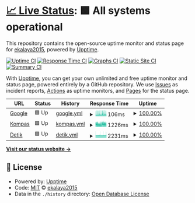 # [📈 Live Status](https://ekalaya2015.github.io/upptime): <!--live status--> **🟩 All systems operational**

This repository contains the open-source uptime monitor and status page for [ekalaya2015](https://ekalaya2015.github.io/upptime), powered by [Upptime](https://github.com/upptime/upptime).

[![Uptime CI](https://github.com/ekalaya2015/upptime/workflows/Uptime%20CI/badge.svg)](https://github.com/ekalaya2015/upptime/actions?query=workflow%3A%22Uptime+CI%22)
[![Response Time CI](https://github.com/ekalaya2015/upptime/workflows/Response%20Time%20CI/badge.svg)](https://github.com/ekalaya2015/upptime/actions?query=workflow%3A%22Response+Time+CI%22)
[![Graphs CI](https://github.com/ekalaya2015/upptime/workflows/Graphs%20CI/badge.svg)](https://github.com/ekalaya2015/upptime/actions?query=workflow%3A%22Graphs+CI%22)
[![Static Site CI](https://github.com/ekalaya2015/upptime/workflows/Static%20Site%20CI/badge.svg)](https://github.com/ekalaya2015/upptime/actions?query=workflow%3A%22Static+Site+CI%22)
[![Summary CI](https://github.com/ekalaya2015/upptime/workflows/Summary%20CI/badge.svg)](https://github.com/ekalaya2015/upptime/actions?query=workflow%3A%22Summary+CI%22)

With [Upptime](https://upptime.js.org), you can get your own unlimited and free uptime monitor and status page, powered entirely by a GitHub repository. We use [Issues](https://github.com/ekalaya2015/upptime/issues) as incident reports, [Actions](https://github.com/ekalaya2015/upptime/actions) as uptime monitors, and [Pages](https://ekalaya2015.github.io/upptime) for the status page.

<!--start: status pages-->
<!-- This summary is generated by Upptime (https://github.com/upptime/upptime) -->
<!-- Do not edit this manually, your changes will be overwritten -->
<!-- prettier-ignore -->
| URL | Status | History | Response Time | Uptime |
| --- | ------ | ------- | ------------- | ------ |
| <img alt="" src="https://icons.duckduckgo.com/ip3/www.google.com.ico" height="13"> [Google](https://www.google.com) | 🟩 Up | [google.yml](https://github.com/ekalaya2015/upptime/commits/HEAD/history/google.yml) | <details><summary><img alt="Response time graph" src="./graphs/google/response-time-week.png" height="20"> 106ms</summary><br><a href="https://ekalaya2015.github.io/upptime/history/google"><img alt="Response time 103" src="https://img.shields.io/endpoint?url=https%3A%2F%2Fraw.githubusercontent.com%2Fekalaya2015%2Fupptime%2FHEAD%2Fapi%2Fgoogle%2Fresponse-time.json"></a><br><a href="https://ekalaya2015.github.io/upptime/history/google"><img alt="24-hour response time 102" src="https://img.shields.io/endpoint?url=https%3A%2F%2Fraw.githubusercontent.com%2Fekalaya2015%2Fupptime%2FHEAD%2Fapi%2Fgoogle%2Fresponse-time-day.json"></a><br><a href="https://ekalaya2015.github.io/upptime/history/google"><img alt="7-day response time 106" src="https://img.shields.io/endpoint?url=https%3A%2F%2Fraw.githubusercontent.com%2Fekalaya2015%2Fupptime%2FHEAD%2Fapi%2Fgoogle%2Fresponse-time-week.json"></a><br><a href="https://ekalaya2015.github.io/upptime/history/google"><img alt="30-day response time 103" src="https://img.shields.io/endpoint?url=https%3A%2F%2Fraw.githubusercontent.com%2Fekalaya2015%2Fupptime%2FHEAD%2Fapi%2Fgoogle%2Fresponse-time-month.json"></a><br><a href="https://ekalaya2015.github.io/upptime/history/google"><img alt="1-year response time 103" src="https://img.shields.io/endpoint?url=https%3A%2F%2Fraw.githubusercontent.com%2Fekalaya2015%2Fupptime%2FHEAD%2Fapi%2Fgoogle%2Fresponse-time-year.json"></a></details> | <details><summary><a href="https://ekalaya2015.github.io/upptime/history/google">100.00%</a></summary><a href="https://ekalaya2015.github.io/upptime/history/google"><img alt="All-time uptime 100.00%" src="https://img.shields.io/endpoint?url=https%3A%2F%2Fraw.githubusercontent.com%2Fekalaya2015%2Fupptime%2FHEAD%2Fapi%2Fgoogle%2Fuptime.json"></a><br><a href="https://ekalaya2015.github.io/upptime/history/google"><img alt="24-hour uptime 100.00%" src="https://img.shields.io/endpoint?url=https%3A%2F%2Fraw.githubusercontent.com%2Fekalaya2015%2Fupptime%2FHEAD%2Fapi%2Fgoogle%2Fuptime-day.json"></a><br><a href="https://ekalaya2015.github.io/upptime/history/google"><img alt="7-day uptime 100.00%" src="https://img.shields.io/endpoint?url=https%3A%2F%2Fraw.githubusercontent.com%2Fekalaya2015%2Fupptime%2FHEAD%2Fapi%2Fgoogle%2Fuptime-week.json"></a><br><a href="https://ekalaya2015.github.io/upptime/history/google"><img alt="30-day uptime 100.00%" src="https://img.shields.io/endpoint?url=https%3A%2F%2Fraw.githubusercontent.com%2Fekalaya2015%2Fupptime%2FHEAD%2Fapi%2Fgoogle%2Fuptime-month.json"></a><br><a href="https://ekalaya2015.github.io/upptime/history/google"><img alt="1-year uptime 100.00%" src="https://img.shields.io/endpoint?url=https%3A%2F%2Fraw.githubusercontent.com%2Fekalaya2015%2Fupptime%2FHEAD%2Fapi%2Fgoogle%2Fuptime-year.json"></a></details>
| <img alt="" src="https://icons.duckduckgo.com/ip3/kompas.com.ico" height="13"> [Kompas](https://kompas.com) | 🟩 Up | [kompas.yml](https://github.com/ekalaya2015/upptime/commits/HEAD/history/kompas.yml) | <details><summary><img alt="Response time graph" src="./graphs/kompas/response-time-week.png" height="20"> 1226ms</summary><br><a href="https://ekalaya2015.github.io/upptime/history/kompas"><img alt="Response time 897" src="https://img.shields.io/endpoint?url=https%3A%2F%2Fraw.githubusercontent.com%2Fekalaya2015%2Fupptime%2FHEAD%2Fapi%2Fkompas%2Fresponse-time.json"></a><br><a href="https://ekalaya2015.github.io/upptime/history/kompas"><img alt="24-hour response time 1214" src="https://img.shields.io/endpoint?url=https%3A%2F%2Fraw.githubusercontent.com%2Fekalaya2015%2Fupptime%2FHEAD%2Fapi%2Fkompas%2Fresponse-time-day.json"></a><br><a href="https://ekalaya2015.github.io/upptime/history/kompas"><img alt="7-day response time 1226" src="https://img.shields.io/endpoint?url=https%3A%2F%2Fraw.githubusercontent.com%2Fekalaya2015%2Fupptime%2FHEAD%2Fapi%2Fkompas%2Fresponse-time-week.json"></a><br><a href="https://ekalaya2015.github.io/upptime/history/kompas"><img alt="30-day response time 897" src="https://img.shields.io/endpoint?url=https%3A%2F%2Fraw.githubusercontent.com%2Fekalaya2015%2Fupptime%2FHEAD%2Fapi%2Fkompas%2Fresponse-time-month.json"></a><br><a href="https://ekalaya2015.github.io/upptime/history/kompas"><img alt="1-year response time 897" src="https://img.shields.io/endpoint?url=https%3A%2F%2Fraw.githubusercontent.com%2Fekalaya2015%2Fupptime%2FHEAD%2Fapi%2Fkompas%2Fresponse-time-year.json"></a></details> | <details><summary><a href="https://ekalaya2015.github.io/upptime/history/kompas">100.00%</a></summary><a href="https://ekalaya2015.github.io/upptime/history/kompas"><img alt="All-time uptime 100.00%" src="https://img.shields.io/endpoint?url=https%3A%2F%2Fraw.githubusercontent.com%2Fekalaya2015%2Fupptime%2FHEAD%2Fapi%2Fkompas%2Fuptime.json"></a><br><a href="https://ekalaya2015.github.io/upptime/history/kompas"><img alt="24-hour uptime 100.00%" src="https://img.shields.io/endpoint?url=https%3A%2F%2Fraw.githubusercontent.com%2Fekalaya2015%2Fupptime%2FHEAD%2Fapi%2Fkompas%2Fuptime-day.json"></a><br><a href="https://ekalaya2015.github.io/upptime/history/kompas"><img alt="7-day uptime 100.00%" src="https://img.shields.io/endpoint?url=https%3A%2F%2Fraw.githubusercontent.com%2Fekalaya2015%2Fupptime%2FHEAD%2Fapi%2Fkompas%2Fuptime-week.json"></a><br><a href="https://ekalaya2015.github.io/upptime/history/kompas"><img alt="30-day uptime 100.00%" src="https://img.shields.io/endpoint?url=https%3A%2F%2Fraw.githubusercontent.com%2Fekalaya2015%2Fupptime%2FHEAD%2Fapi%2Fkompas%2Fuptime-month.json"></a><br><a href="https://ekalaya2015.github.io/upptime/history/kompas"><img alt="1-year uptime 100.00%" src="https://img.shields.io/endpoint?url=https%3A%2F%2Fraw.githubusercontent.com%2Fekalaya2015%2Fupptime%2FHEAD%2Fapi%2Fkompas%2Fuptime-year.json"></a></details>
| <img alt="" src="https://icons.duckduckgo.com/ip3/www.detik.com.ico" height="13"> [Detik](https://www.detik.com) | 🟩 Up | [detik.yml](https://github.com/ekalaya2015/upptime/commits/HEAD/history/detik.yml) | <details><summary><img alt="Response time graph" src="./graphs/detik/response-time-week.png" height="20"> 2231ms</summary><br><a href="https://ekalaya2015.github.io/upptime/history/detik"><img alt="Response time 2282" src="https://img.shields.io/endpoint?url=https%3A%2F%2Fraw.githubusercontent.com%2Fekalaya2015%2Fupptime%2FHEAD%2Fapi%2Fdetik%2Fresponse-time.json"></a><br><a href="https://ekalaya2015.github.io/upptime/history/detik"><img alt="24-hour response time 2287" src="https://img.shields.io/endpoint?url=https%3A%2F%2Fraw.githubusercontent.com%2Fekalaya2015%2Fupptime%2FHEAD%2Fapi%2Fdetik%2Fresponse-time-day.json"></a><br><a href="https://ekalaya2015.github.io/upptime/history/detik"><img alt="7-day response time 2231" src="https://img.shields.io/endpoint?url=https%3A%2F%2Fraw.githubusercontent.com%2Fekalaya2015%2Fupptime%2FHEAD%2Fapi%2Fdetik%2Fresponse-time-week.json"></a><br><a href="https://ekalaya2015.github.io/upptime/history/detik"><img alt="30-day response time 2282" src="https://img.shields.io/endpoint?url=https%3A%2F%2Fraw.githubusercontent.com%2Fekalaya2015%2Fupptime%2FHEAD%2Fapi%2Fdetik%2Fresponse-time-month.json"></a><br><a href="https://ekalaya2015.github.io/upptime/history/detik"><img alt="1-year response time 2282" src="https://img.shields.io/endpoint?url=https%3A%2F%2Fraw.githubusercontent.com%2Fekalaya2015%2Fupptime%2FHEAD%2Fapi%2Fdetik%2Fresponse-time-year.json"></a></details> | <details><summary><a href="https://ekalaya2015.github.io/upptime/history/detik">100.00%</a></summary><a href="https://ekalaya2015.github.io/upptime/history/detik"><img alt="All-time uptime 100.00%" src="https://img.shields.io/endpoint?url=https%3A%2F%2Fraw.githubusercontent.com%2Fekalaya2015%2Fupptime%2FHEAD%2Fapi%2Fdetik%2Fuptime.json"></a><br><a href="https://ekalaya2015.github.io/upptime/history/detik"><img alt="24-hour uptime 100.00%" src="https://img.shields.io/endpoint?url=https%3A%2F%2Fraw.githubusercontent.com%2Fekalaya2015%2Fupptime%2FHEAD%2Fapi%2Fdetik%2Fuptime-day.json"></a><br><a href="https://ekalaya2015.github.io/upptime/history/detik"><img alt="7-day uptime 100.00%" src="https://img.shields.io/endpoint?url=https%3A%2F%2Fraw.githubusercontent.com%2Fekalaya2015%2Fupptime%2FHEAD%2Fapi%2Fdetik%2Fuptime-week.json"></a><br><a href="https://ekalaya2015.github.io/upptime/history/detik"><img alt="30-day uptime 100.00%" src="https://img.shields.io/endpoint?url=https%3A%2F%2Fraw.githubusercontent.com%2Fekalaya2015%2Fupptime%2FHEAD%2Fapi%2Fdetik%2Fuptime-month.json"></a><br><a href="https://ekalaya2015.github.io/upptime/history/detik"><img alt="1-year uptime 100.00%" src="https://img.shields.io/endpoint?url=https%3A%2F%2Fraw.githubusercontent.com%2Fekalaya2015%2Fupptime%2FHEAD%2Fapi%2Fdetik%2Fuptime-year.json"></a></details>

<!--end: status pages-->

[**Visit our status website →**](https://ekalaya2015.github.io/upptime)

## 📄 License

- Powered by: [Upptime](https://github.com/upptime/upptime)
- Code: [MIT](./LICENSE) © [ekalaya2015](https://ekalaya2015.github.io/upptime)
- Data in the `./history` directory: [Open Database License](https://opendatacommons.org/licenses/odbl/1-0/)
